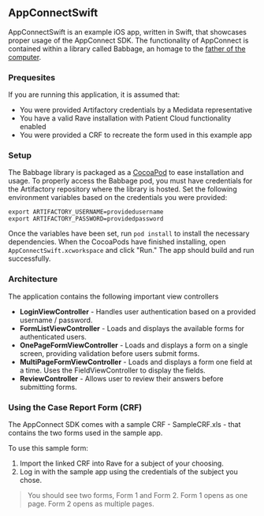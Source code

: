 ## AppConnectSwift

AppConnectSwift is an example iOS app, written in Swift, that showcases proper usage of the AppConnect SDK. The functionality of AppConnect is contained within a library called Babbage, an homage to the [father of the computer](https://en.wikipedia.org/wiki/Charles_Babbage).

### Prequesites

If you are running this application, it is assumed that:

- You were provided Artifactory credentials by a Medidata representative
- You have a valid Rave installation with Patient Cloud functionality enabled
- You were provided a CRF to recreate the form used in this example app

### Setup

The Babbage library is packaged as a [CocoaPod](https://cocoapods.org/) to ease installation and usage. To properly access the Babbage pod, you must have credentials for the Artifactory repository where the library is hosted. Set the following environment variables based on the credentials you were provided:


    export ARTIFACTORY_USERNAME=providedusername
    export ARTIFACTORY_PASSWORD=providedpassword


Once the variables have been set, run `pod install` to install the necessary dependencies. When the CocoaPods have finished installing, open `AppConnectSwift.xcworkspace` and click "Run." The app should build and run successfully.

### Architecture

The application contains the following important view controllers

- **LoginViewController** - Handles user authentication based on a provided username / password.
- **FormListViewController** - Loads and displays the available forms for authenticated users.
- **OnePageFormViewController** -  Loads and displays a form on a single screen, providing validation before users submit forms.
- **MultiPageFormViewController** - Loads and displays a form one field at a time. Uses the FieldViewController to display the fields.
- **ReviewController** - Allows user to review their answers before submitting forms.

### Using the Case Report Form (CRF)

The AppConnect SDK comes with a sample CRF - SampleCRF.xls - that contains the two forms used in the sample app.

To use this sample form:

1. Import the linked CRF into Rave for a subject of your choosing.
2. Log in with the sample app using the credentials of the subject you chose.

> You should see two forms, Form 1 and Form 2. Form 1 opens as one page. Form 2 opens as multiple pages.
